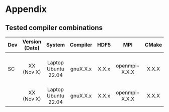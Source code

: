 # Appendix

## Tested compiler combinations

| Dev | Version (Date) |        System       | Compiler |  HDF5  |      MPI      |   CMake  |                   Notes                   |
| --- | :------------: |     :---------:     | :------: | :----: | :-----------: | :------: |  :--------------------------------------: |
|  SC |   XX (Nov X)   | Laptop Ubuntu 22.04 | gnuX.X.x |  X.X.x | openmpi-X.X.X |   X.X.X  | Does not work with more than 3 processors |
|     |   XX (Nov X)   | Laptop Ubuntu 22.04 | gnuX.X.x |  X.X.x | openmpi-X.X.X |   X.X.X  |                                           |

